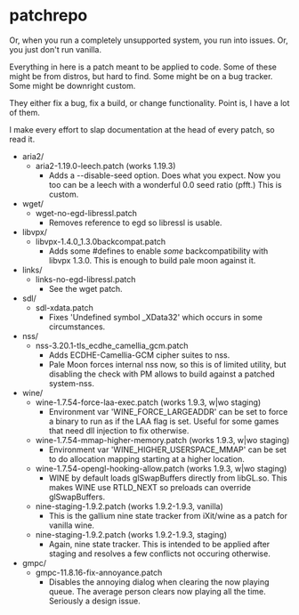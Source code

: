 # patchrepo
Or, when you run a completely unsupported system, you run into issues. Or, you just don't run vanilla.

Everything in here is a patch meant to be applied to code. Some of these might be from distros, but hard to find. Some might be on a bug tracker. Some might be downright custom.

They either fix a bug, fix a build, or change functionality. Point is, I have a lot of them.

I make every effort to slap documentation at the head of every patch, so read it.

* aria2/
    * aria2-1.19.0-leech.patch (works 1.19.3)
        * Adds a --disable-seed option. Does what you expect. Now you too can be a leech with a wonderful 0.0 seed ratio (pfft.) This is custom.
* wget/
    * wget-no-egd-libressl.patch
        * Removes reference to egd so libressl is usable.
* libvpx/
    * libvpx-1.4.0_1.3.0backcompat.patch
        * Adds some #defines to enable *some* backcompatibility with libvpx 1.3.0. This is enough to build pale moon against it.
* links/
    * links-no-egd-libressl.patch
        * See the wget patch.
* sdl/
    * sdl-xdata.patch
        * Fixes 'Undefined symbol _XData32' which occurs in some circumstances.
* nss/
    * nss-3.20.1-tls_ecdhe_camellia_gcm.patch
        * Adds ECDHE-Camellia-GCM cipher suites to nss.
        * Pale Moon forces internal nss now, so this is of limited utility, but disabling the check with PM allows to build against a patched system-nss.
* wine/
    * wine-1.7.54-force-laa-exec.patch (works 1.9.3, w|wo staging)
        * Environment var 'WINE_FORCE_LARGEADDR' can be set to force a binary to run as if the LAA flag is set. Useful for some games that need dll injection to fix otherwise.
    * wine-1.7.54-mmap-higher-memory.patch (works 1.9.3, w|wo staging)
        * Environment var 'WINE_HIGHER_USERSPACE_MMAP' can be set to do allocation mapping starting at a higher location.
    * wine-1.7.54-opengl-hooking-allow.patch (works 1.9.3, w|wo staging)
        * WINE by default loads glSwapBuffers directly from libGL.so. This makes WINE use RTLD_NEXT so preloads can override glSwapBuffers.
    * nine-staging-1.9.2.patch (works 1.9.2-1.9.3, vanilla)
        * This is the gallium nine state tracker from iXit/wine as a patch for vanilla wine.
    * nine-staging-1.9.2.patch (works 1.9.2-1.9.3, staging)
        * Again, nine state tracker. This is intended to be applied after staging and resolves a few conflicts not occuring otherwise.
* gmpc/
    * gmpc-11.8.16-fix-annoyance.patch
        * Disables the annoying dialog when clearing the now playing queue. The average person clears now playing all the time. Seriously a design issue.
